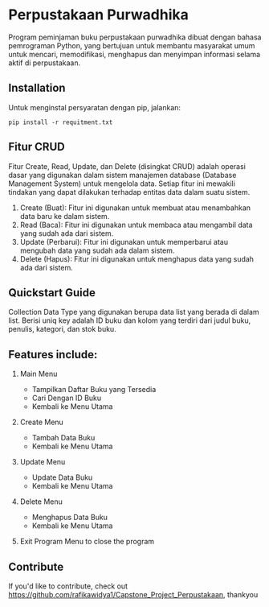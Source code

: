 # Perpustakaan Purwadhika

Program peminjaman buku perpustakaan purwadhika dibuat dengan bahasa pemrograman Python, yang bertujuan untuk membantu masyarakat umum untuk mencari, memodifikasi, menghapus dan menyimpan informasi selama aktif di perpustakaan.

## Installation
Untuk menginstal persyaratan dengan pip, jalankan:

    pip install -r requitment.txt

## Fitur CRUD
Fitur Create, Read, Update, dan Delete (disingkat CRUD) adalah operasi dasar yang digunakan dalam sistem manajemen database (Database Management System) untuk mengelola data. Setiap fitur ini mewakili tindakan yang dapat dilakukan terhadap entitas data dalam suatu sistem.
1. Create (Buat): Fitur ini digunakan untuk membuat atau menambahkan data baru ke dalam sistem.
2. Read (Baca): Fitur ini digunakan untuk membaca atau mengambil data yang sudah ada dari sistem. 
3. Update (Perbarui): Fitur ini digunakan untuk memperbarui atau mengubah data yang sudah ada dalam sistem. 
4. Delete (Hapus): Fitur ini digunakan untuk menghapus data yang sudah ada dari sistem. 

## Quickstart Guide
Collection Data Type yang digunakan berupa data list yang berada di dalam list. Berisi uniq key adalah ID buku dan kolom yang terdiri dari judul buku, penulis, kategori, dan stok buku.

## Features include:
1. Main Menu
    - Tampilkan Daftar Buku yang Tersedia
    - Cari Dengan ID Buku
    - Kembali ke Menu Utama
    
2. Create Menu
    - Tambah Data Buku
    - Kembali ke Menu Utama
    
3. Update Menu
    - Update Data Buku
    - Kembali ke Menu Utama
    
4. Delete Menu
    - Menghapus Data Buku
    - Kembali ke Menu Utama
    
5. Exit Program
    Menu to close the program

## Contribute
If you'd like to contribute, check out https://github.com/rafikawidya1/Capstone_Project_Perpustakaan, thankyou
